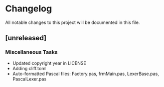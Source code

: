# Changelog
All notable changes to this project will be documented in this file.

## [unreleased]

### Miscellaneous Tasks

- Updated copyright year in LICENSE
- Adding cliff.toml
- Auto-formatted Pascal files: Factory.pas, frmMain.pas, LexerBase.pas, PascalLexer.pas

<!-- generated by git-cliff -->
